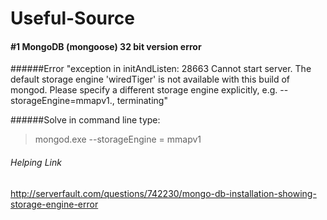 # Useful-Source
#### #1 MongoDB (mongoose) 32 bit version error

######Error
 "exception in initAndListen: 28663 Cannot start server. The default storage engine 'wiredTiger' is not available with this build of mongod. Please specify a different storage engine explicitly, e.g. --storageEngine=mmapv1., terminating"
 
######Solve
 in command line type:
 > mongod.exe --storageEngine = mmapv1
###### Helping Link
http://serverfault.com/questions/742230/mongo-db-installation-showing-storage-engine-error
